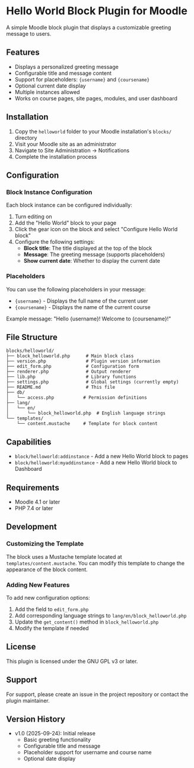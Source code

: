 # Hello World Block Plugin for Moodle

A simple Moodle block plugin that displays a customizable greeting message to users.

## Features

- Displays a personalized greeting message
- Configurable title and message content
- Support for placeholders: `{username}` and `{coursename}`
- Optional current date display
- Multiple instances allowed
- Works on course pages, site pages, modules, and user dashboard

## Installation

1. Copy the `helloworld` folder to your Moodle installation's `blocks/` directory
2. Visit your Moodle site as an administrator
3. Navigate to Site Administration → Notifications
4. Complete the installation process

## Configuration

### Block Instance Configuration

Each block instance can be configured individually:

1. Turn editing on
2. Add the "Hello World" block to your page
3. Click the gear icon on the block and select "Configure Hello World block"
4. Configure the following settings:
   - **Block title**: The title displayed at the top of the block
   - **Message**: The greeting message (supports placeholders)
   - **Show current date**: Whether to display the current date

### Placeholders

You can use the following placeholders in your message:
- `{username}` - Displays the full name of the current user
- `{coursename}` - Displays the name of the current course

Example message: "Hello {username}! Welcome to {coursename}!"

## File Structure

```
blocks/helloworld/
├── block_helloworld.php      # Main block class
├── version.php               # Plugin version information
├── edit_form.php             # Configuration form
├── renderer.php              # Output renderer
├── lib.php                   # Library functions
├── settings.php              # Global settings (currently empty)
├── README.md                 # This file
├── db/
│   └── access.php           # Permission definitions
├── lang/
│   └── en/
│       └── block_helloworld.php  # English language strings
└── templates/
    └── content.mustache     # Template for block content
```

## Capabilities

- `block/helloworld:addinstance` - Add a new Hello World block to pages
- `block/helloworld:myaddinstance` - Add a new Hello World block to Dashboard

## Requirements

- Moodle 4.1 or later
- PHP 7.4 or later

## Development

### Customizing the Template

The block uses a Mustache template located at `templates/content.mustache`. You can modify this template to change the appearance of the block content.

### Adding New Features

To add new configuration options:

1. Add the field to `edit_form.php`
2. Add corresponding language strings to `lang/en/block_helloworld.php`
3. Update the `get_content()` method in `block_helloworld.php`
4. Modify the template if needed

## License

This plugin is licensed under the GNU GPL v3 or later.

## Support

For support, please create an issue in the project repository or contact the plugin maintainer.

## Version History

- v1.0 (2025-09-24): Initial release
  - Basic greeting functionality
  - Configurable title and message
  - Placeholder support for username and course name
  - Optional date display